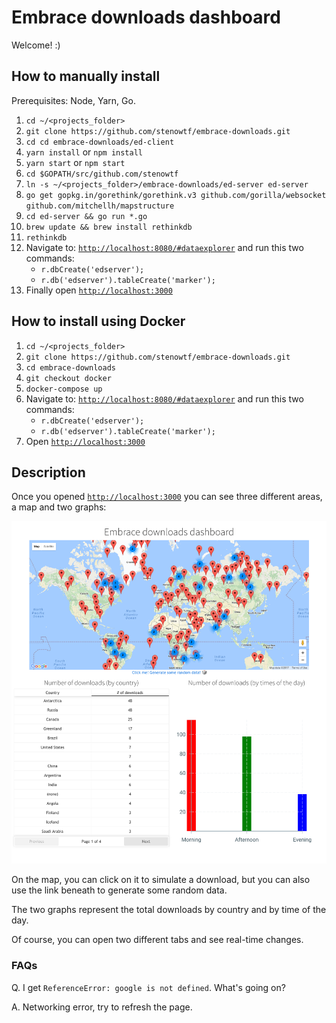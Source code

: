 # Embrace downloads dashboard

Welcome! :)

## How to manually install

Prerequisites: Node, Yarn, Go.

1. `cd ~/<projects_folder>`
1. `git clone https://github.com/stenowtf/embrace-downloads.git`
1. `cd cd embrace-downloads/ed-client`
1. `yarn install` or `npm install`
1. `yarn start` or `npm start`
1. `cd $GOPATH/src/github.com/stenowtf`
1. `ln -s ~/<projects_folder>/embrace-downloads/ed-server ed-server`
1. `go get gopkg.in/gorethink/gorethink.v3 github.com/gorilla/websocket github.com/mitchellh/mapstructure`
1. `cd ed-server && go run *.go`
1. `brew update && brew install rethinkdb`
1. `rethinkdb`
1. Navigate to: [`http://localhost:8080/#dataexplorer`](http://localhost:8080/#dataexplorer) and run this two commands:
    - `r.dbCreate('edserver');`
    - `r.db('edserver').tableCreate('marker');`
1. Finally open [`http://localhost:3000`](http://localhost:3000)

## How to install using Docker

1. `cd ~/<projects_folder>`
1. `git clone https://github.com/stenowtf/embrace-downloads.git`
1. `cd embrace-downloads`
1. `git checkout docker`
1. `docker-compose up`
1. Navigate to: [`http://localhost:8080/#dataexplorer`](http://localhost:8080/#dataexplorer) and run this two commands:
    - `r.dbCreate('edserver');`
    - `r.db('edserver').tableCreate('marker');`
1. Open [`http://localhost:3000`](http://localhost:3000)

## Description

Once you opened [`http://localhost:3000`](http://localhost:3000) you can see three different areas, a map and two graphs:

![](./example.png?raw=true)

On the map, you can click on it to simulate a download, but you can also use the link beneath to generate some random data.

The two graphs represent the total downloads by country and by time of the day.

Of course, you can open two different tabs and see real-time changes.

### FAQs

Q. I get `ReferenceError: google is not defined`. What's going on?

A. Networking error, try to refresh the page.


